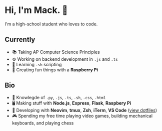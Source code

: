 # Hi, I'm Mack. 👋

I'm a high-school student who loves to code.

<!-- --- -->

## Currently

- 📚 Taking AP Computer Science Principles
- ⚙️ Working on backend development in `.js` and `.ts`
- 📜 Learning `.sh` scripting
- 🥧 Creating fun things with a **Raspberry Pi**

<!-- --- -->

## Bio

- 🧠 Knowlegde of `.py`, `.js`, `.ts`, `.sh`, `.css`, `.html`
- 🖥️ Making stuff with **Node.js**, **Express**, **Flask**, **Raspbery Pi**
- 🧰 Developing with **Neovim**, **tmux**, **Zsh**, **iTerm**, **VS Code** ([view dotfiles](https://github.com/mackrusing/dotfiles))
- 🎮 Spending my free time playing video games, building mechanical keyboards, and playing chess
